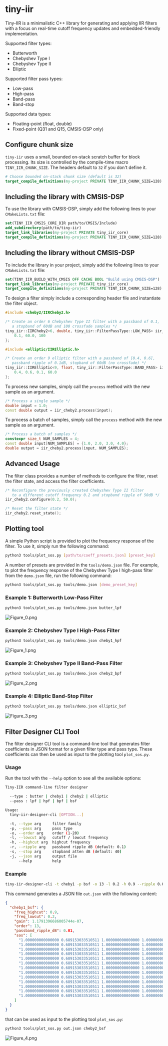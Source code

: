# tiny-iir
Tiny-IIR is a minimalistic C++ library for generating and applying IIR filters 
with a focus on real-time cutoff frequency updates and embedded-friendly implementation.

Supported filter types:
- Butterworth
- Chebyshev Type I
- Chebyshev Type II
- Elliptic

Supported filter pass types:
- Low-pass
- High-pass
- Band-pass
- Band-stop

Supported data types:
- Floating-point (float, double)
- Fixed-point (Q31 and Q15, CMSIS-DSP only)

## Configure chunk size

`tiny-iir` uses a small, bounded on-stack scratch buffer for block processing. 
Its size is controlled by the compile-time macro `TINY_IIR_CHUNK_SIZE`. 
The headers default to `32` if you don't define it.

```cmake
# Choose bounded on‑stack chunk size (default is 32)
target_compile_definitions(my-project PRIVATE TINY_IIR_CHUNK_SIZE=128)
```

## Including the library with CMSIS-DSP

To use the library with CMSIS-DSP, simply add the following lines to your `CMakeLists.txt` file:

```cmake
set(TINY_IIR_CMSIS_CORE_DIR path/to/CMSIS/Include)
add_subdirectory(path/to/tiny-iir)
target_link_libraries(my-project PRIVATE tiny_iir_core)
target_compile_definitions(my-project PRIVATE TINY_IIR_CHUNK_SIZE=128) # optional: override default 32
```

## Including the library without CMSIS-DSP

To include the library in your project, simply add the following lines to your `CMakeLists.txt` file:

```cmake
set(TINY_IIR_BUILD_WITH_CMSIS OFF CACHE BOOL "Build using CMSIS-DSP")
target_link_libraries(my-project PRIVATE tiny_iir_core)
target_compile_definitions(my-project PRIVATE TINY_IIR_CHUNK_SIZE=128) # optional: override default 32
```

To design a filter simply include a corresponding header file and instantiate the filter object.

```cpp
#include <cheby2/IIRCheby2.h>

/* Create an order 6 Chebyshev Type II filter with a passband of 0.1, 
   a stopband of 60dB and 100 crossfade samples */
tiny_iir::IIRCheby2<6, double, tiny_iir::FilterPassType::LOW_PASS> iir_cheby2{
    0.1, 60.0, 100
};
```

```cpp
#include <elliptic/IIRElliptic.h>

/* Create an order 9 elliptic filter with a passband of [0.4, 0.6], 
   passband ripple of 0.1dB, stopband of 60dB (no crossfade) */
tiny_iir::IIRElliptic<9, float, tiny_iir::FilterPassType::BAND_PASS> iir_elliptic{
    0.4, 0.6, 0.1, 60.0
};
```

To process new samples, simply call the `process` method with the new sample as an argument.

```cpp
/* Process a single sample */
double input = 1.0;
const double output = iir_cheby2.process(input);
```

To process a batch of samples, simply call the `process` method with the new sample as an argument.

```cpp
/* Process a batch of samples */
constexpr size_t NUM_SAMPLES = 4;
const double input[NUM_SAMPLES] = {1.0, 2.0, 3.0, 4.0};
double output = iir_cheby2.process(input, NUM_SAMPLES);
```

## Advanced Usage

The filter class provides a number of methods to configure the filter, reset the filter state, and access the filter coefficients.
```cpp
/* Reconfigure the previously created Chebyshev Type II filter 
   to a different cutoff frequency 0.2 and stopband ripple of 50dB */
iir_cheby2.configure(0.2, 50.0);
```

```cpp
/* Reset the filter state */
iir_cheby2.reset_state();
```

## Plotting tool

A simple Python script is provided to plot the frequency response of the filter.
To use it, simply run the following command:

```sh
python3 tools/plot_sos.py [path/to/coeff_presets.json] [preset_key]
```

A number of presets are provided in the `tools/demo.json` file.
For example, to plot the frequency response of the Chebyshev Type I high-pass filter from the `demo.json` file,
run the following command:

```sh
python3 tools/plot_sos.py tools/demo.json [demo_preset_key]
```

### Example 1: Butterworth Low-Pass Filter
```sh
python3 tools/plot_sos.py tools/demo.json butter_lpf
```

![Figure_0.png](figures/butter_lpf.png)

### Example 2: Chebyshev Type I High-Pass Filter
```sh
python3 tools/plot_sos.py tools/demo.json cheby1_hpf
```

![Figure_1.png](figures/cheby1_hpf.png)

### Example 3: Chebyshev Type II Band-Pass Filter

```sh
python3 tools/plot_sos.py tools/demo.json cheby2_bpf
```

![Figure_2.png](figures/cheby2_bpf.png)

### Example 4: Elliptic Band-Stop Filter

```sh
python3 tools/plot_sos.py tools/demo.json elliptic_bsf
```

![Figure_3.png](figures/elliptic_bsf.png)

## Filter Designer CLI Tool

The filter designer CLI tool is a command-line tool that generates filter coefficients 
in JSON format for a given filter type and pass type. These coefficients can then be used 
as input to the plotting tool `plot_sos.py`.

### Usage

Run the tool with the `--help` option to see all the available options:

```sh
Tiny-IIR command-line filter designer

  --type : butter | cheby1 | cheby2 | elliptic
  --pass : lpf | hpf | bpf | bsf

Usage:
  tiny-iir-designer-cli [OPTION...]

  -t, --type arg     filter family
  -p, --pass arg     pass type
  -o, --order arg    order (1-20)
  -l, --lowcut arg   cutoff / lowcut frequency
  -h, --highcut arg  highcut frequency
  -r, --ripple arg   passband ripple dB (default: 0.1)
  -s, --stop arg     stopband atten dB (default: 40)
  -j, --json arg     output file
      --help         help
```

### Example
```sh
tiny-iir-designer-cli -t cheby1 -p bsf -o 13 -l 0.2 -h 0.9 --ripple 0.01 --stop 40 -j out.json
```

This command generates a JSON file `out.json` with the following content:

```json
{
  "cheby1_bsf": {
    "freq_highcut": 0.9,
    "freq_lowcut": 0.2,
    "gain": 1.1791396686005744e-07,
    "order": 13,
    "passband_ripple_dB": 0.01,
    "sos": [
      "1.000000000000000 0.689153033510511 1.000000000000000 1.000000000000000 0.088954857954186 -0.741842947418936",
      "1.000000000000000 0.689153033510511 1.000000000000000 1.000000000000000 1.814786434791573 0.829227992406060",
      "1.000000000000000 0.689153033510511 1.000000000000000 1.000000000000000 -1.626726906315310 0.681910525074229",
      "1.000000000000000 0.689153033510511 1.000000000000000 1.000000000000000 1.817829005206177 0.847956704182647",
      "1.000000000000000 0.689153033510511 1.000000000000000 1.000000000000000 -1.602659726369218 0.717497451822529",
      "1.000000000000000 0.689153033510511 1.000000000000000 1.000000000000000 1.823862411931761 0.875399729695441",
      "1.000000000000000 0.689153033510511 1.000000000000000 1.000000000000000 -1.573104488038493 0.769061959877234",
      "1.000000000000000 0.689153033510511 1.000000000000000 1.000000000000000 1.834489365634947 0.908100920985786",
      "1.000000000000000 0.689153033510511 1.000000000000000 1.000000000000000 -1.549991333140230 0.829750470389297",
      "1.000000000000000 0.689153033510511 1.000000000000000 1.000000000000000 1.851807667992471 0.943637989355412",
      "1.000000000000000 0.689153033510511 1.000000000000000 1.000000000000000 -1.544913921043186 0.895200288910000",
      "1.000000000000000 0.689153033510511 1.000000000000000 1.000000000000000 1.877954929370596 0.980855618909025",
      "1.000000000000000 0.689153033510511 1.000000000000000 1.000000000000000 -1.567701317689928 0.964054701697633"
    ]
  }
}

```

that can be used as input to the plotting tool `plot_sos.py`:

```sh
python3 tools/plot_sos.py out.json cheby2_bsf
```

![Figure_4.png](figures/cheby1_bsf.png)
